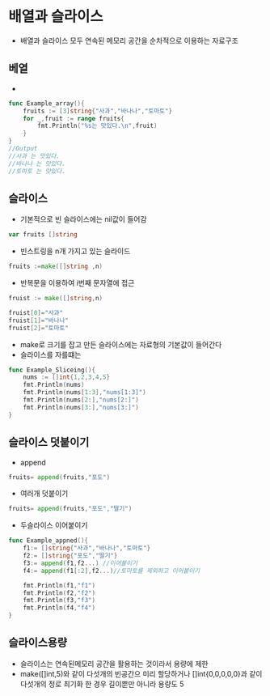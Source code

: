 # 배열과 슬라이스
- 배열과 슬라이스 모두 연속된 메모리 공간을 순차적으로 이용하는 자료구조

## 베열
- 
```go 
func Example_array(){
    fruits := [3]string{"사과","바나나","토마토"}
    for _,fruit := range fruits{
        fmt.Println("%s는 맛있다.\n",fruit)
    }
}
//Output
//사과 는 맛있다.
//바나나 는 맛있다.
//토마토 는 맛있다.
```

## 슬라이스
- 기본적으로 빈 슬라이스에는 nil값이 들어감
```go
var fruits []string
```
- 빈스트링을 n개 가지고 있는 슬라이드
```go
fruits :=make([]string ,n)
```
- 반복문을 이용하여 i번째 문자열에 접근
```go
fruist := make([]string,n)

fruist[0]="사과"
fruist[1]="바나나"
fruist[2]="토마토"
```
- make로 크기를 잡고 만든 슬라이스에는 자료형의 기본값이 들어간다
- 슬라이스를 자를떄는
```go
func Example_Sliceing(){
	nums := []int{1,2,3,4,5}
	fmt.Println(nums)
	fmt.Println(nums[1:3],"nums[1:3]")
	fmt.Println(nums[2:],"nums[2:]")
	fmt.Println(nums[3:],"nums[3:]")
}
```
## 슬라이스 덧붙이기
- append
```go
fruits= append(fruits,"포도")
```
- 여러개 덧붙이기
```go
fruits= append(fruits,"포도","딸기")
```
- 두슬라이스 이어붙이기
```go
func Example_appned(){
	f1:= []string{"사과","바나나","토마토"}
	f2:= []string{"포도","딸기"}
	f3:= append(f1,f2...) //이어붙이기
	f4:= append(f1[:2],f2...)//토마토를 제외하고 이어붙이기

	fmt.Println(f1,"f1")
	fmt.Println(f2,"f2")
	fmt.Println(f3,"f3")
	fmt.Println(f4,"f4")
}
```
## 슬라이스용량
- 슬라이스는 연속된메모리 공간을 활용하는 것이라서 용량에 제한
- make([]int,5)와 같이 다섯개의 빈공간으 미리 할당하거나 []int{0,0,0,0,0}과 같이 다섯개의 정로 최기화 한 경우 길이뿐만 아니라 용량도 5
